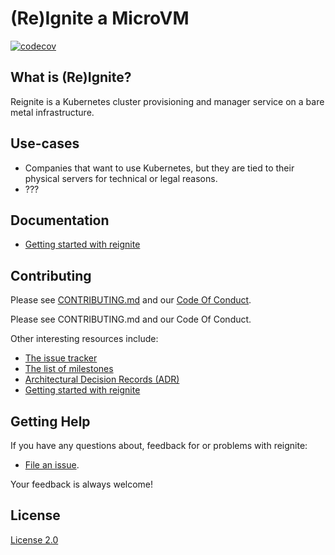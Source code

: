# (Re)Ignite a MicroVM

[![codecov](https://codecov.io/gh/weaveworks/reignite/branch/main/graph/badge.svg?token=ZNPNRDI8Z0)](https://codecov.io/gh/weaveworks/reignite)

## What is (Re)Ignite?

Reignite is a Kubernetes cluster provisioning and manager service on a bare
metal infrastructure.

## Use-cases

* Companies that want to use Kubernetes, but they are tied to their physical
  servers for technical or legal reasons.
* ???

## Documentation

* [Getting started with reignite][quickstart]

## Contributing

Please see [CONTRIBUTING.md][contrib] and our [Code Of Conduct][coc].

Please see CONTRIBUTING.md and our Code Of Conduct.

Other interesting resources include:

* [The issue tracker][issues]
* [The list of milestones][milestones]
* [Architectural Decision Records (ADR)][adr]
* [Getting started with reignite][quickstart]

## Getting Help

If you have any questions about, feedback for or problems with reignite:

* [File an issue][issues].

Your feedback is always welcome!

## License

[License 2.0][license]


[quickstart]: https://github.com/weaveworks/reignite/blob/main/docs/quick-start.md
[contrib]: https://github.com/weaveworks/reignite/blob/main/CONTRIBUTING.md
[coc]: https://github.com/weaveworks/reignite/blob/main/CODE_OF_CONDUCT.md
[issues]: https://github.com/weaveworks/reignite/issues
[milestones]: https://github.com/weaveworks/reignite/milestones
[adr]: https://github.com/weaveworks/reignite/tree/main/docs/adr
[license]: https://github.com/weaveworks/reignite/blob/main/LICENSE
